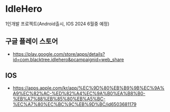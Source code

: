 # IdleHero
1인개발 프로젝트(Android출시, IOS 2024 6월중 예정)

## 구글 플레이 스토어
- https://play.google.com/store/apps/details?id=com.blacktree.idlehero&pcampaignid=web_share
## IOS
- https://apps.apple.com/kr/app/%EC%9D%80%EB%B9%9B%EC%9A%A9%EC%82%AC-%ED%82%A4%EC%9A%B0%EA%B8%B0-%EB%A7%88%EB%85%80%EB%A5%BC-%EC%A7%80%EC%BC%9C%EB%9D%BC/id6503681179
